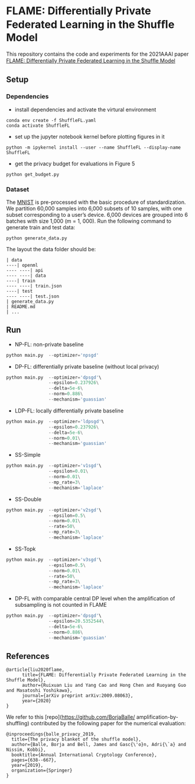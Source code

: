 # FLAME: Differentially Private Federated Learning in the Shufﬂe Model

This repository contains the code and experiments for the 2021AAAI paper [FLAME: Differentially Private Federated Learning in the Shufﬂe Model](https://arxiv.org/abs/2009.08063)

## Setup

### Dependencies

- install dependencies and activate the virtural environment
```shell
conda env create -f ShuffleFL.yaml
conda activate ShuffleFL
```
- set up the jupyter notebook kernel before plotting figures in it
```shell
python -m ipykernel install --user --name ShuffleFL --display-name ShuffleFL
```

- get the privacy budget for evaluations in Figure 5
```shell
python get_budget.py
```


### Dataset
The [MNIST](https://www.openml.org/d/554) is pre-processed with the basic procedure of standardization. We partition 60,000 samples into 6,000 subsets of 10 samples, with one subset corresponding to a user’s device. 6,000 devices are grouped into 6 batches with size 1,000 (m = 1, 000).
Run the following command to generate train and test data:

```
python generate_data.py
```


The layout the data folder should be:

```
| data
----| openml
---- ----| api
---- ----| data
----| train 
---- ----| train.json
----| test
---- ----| test.json
| generate_data.py
| README.md
| ...
```

## Run
- NP-FL: non-private baseline
```python
python main.py  --optimizer='npsgd'
```

- DP-FL: differentially private baseline (without local privacy)
```python
python main.py  --optimizer='dpsgd'\
                --epsilon=0.237926\
                --delta=5e-6\
                --norm=0.886\
                --mechanism='guassian'
```

- LDP-FL: locally differentially private baseline
```python
python main.py  --optimizer='ldpsgd'\
                --epsilon=0.237926\
                --delta=5e-6\
                --norm=0.01\
                --mechanism='guassian'
```

- SS-Simple
```python
python main.py  --optimizer='v1sgd'\
                --epsilon=0.01\
                --norm=0.01\
                --mp_rate=3\
                --mechanism='laplace'
```

- SS-Double
```python
python main.py  --optimizer='v2sgd'\
                --epsilon=0.5\
                --norm=0.01\
                --rate=50\
                --mp_rate=3\
                --mechanism='laplace'
```

- SS-Topk
```python
python main.py  --optimizer='v3sgd'\
                --epsilon=0.5\
                --norm=0.01\
                --rate=50\
                --mp_rate=3\
                --mechanism='laplace'
```

- DP-FL with comparable central DP level when the amplification of subsampling is not counted in FLAME
```python
python main.py  --optimizer='dpsgd'\
                --epsilon=20.5352544\
                --delta=5e-6\
                --norm=0.886\
                --mechanism='guassian'
```

## References
```
@article{liu2020flame,
      title={FLAME: Differentially Private Federated Learning in the Shuffle Model}, 
      author={Ruixuan Liu and Yang Cao and Hong Chen and Ruoyang Guo and Masatoshi Yoshikawa},
      journal={arXiv preprint arXiv:2009.08063},
      year={2020}
}
```
We refer to this [repo](https://github.com/BorjaBalle/ amplification-by-shuffling) contributed by the following paper for the numerical evaluation:
```
@inproceedings{balle_privacy_2019,
  title={The privacy blanket of the shuffle model},
  author={Balle, Borja and Bell, James and Gasc{\'o}n, Adri{\`a} and Nissim, Kobbi},
  booktitle={Annual International Cryptology Conference},
  pages={638--667},
  year={2019},
  organization={Springer}
}
```
